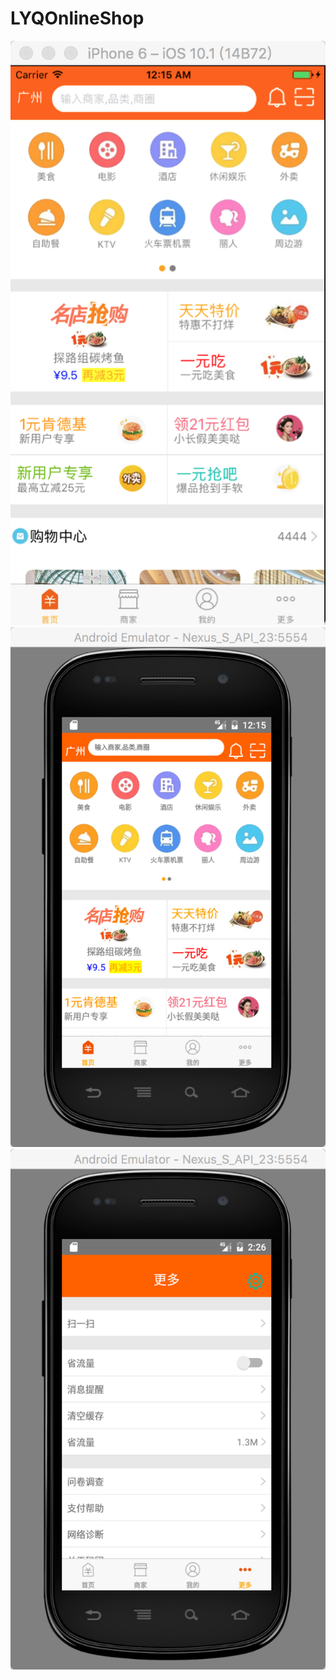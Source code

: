 # LYQOnlineShop
![image](https://github.com/Alphts/LYQOnlineShop/blob/master/75AF6346-1A8E-44D5-93CC-B62FC3C97C30.png)
![image](https://github.com/Alphts/LYQOnlineShop/blob/master/AE80F5FC-F36B-484C-AA87-1167C1CDBE7C.png)
![image](https://github.com/Alphts/LYQOnlineShop/blob/master/E72F8F15-DEA2-4E65-BB93-2BD3AF41D213.png)
